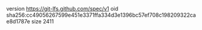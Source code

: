 version https://git-lfs.github.com/spec/v1
oid sha256:cc49056267599e451e3371ffa334d3e1396bc57ef708c198209322cae8d1787e
size 2411
